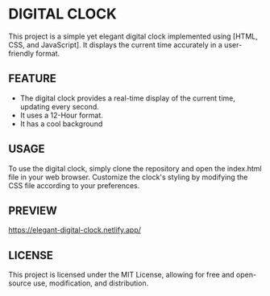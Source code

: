 # DIGITAL CLOCK
This project is a simple yet elegant digital clock implemented using [HTML, CSS, and JavaScript]. It displays the current time accurately in a user-friendly format.

## FEATURE
 * The digital clock provides a real-time display of the current time, updating every second.
 * It uses a 12-Hour format.
 * It has a cool background

## USAGE
To use the digital clock, simply clone the repository and open the index.html file in your web browser. Customize the clock's styling by modifying the CSS file according to your preferences.

## PREVIEW
https://elegant-digital-clock.netlify.app/

## LICENSE
This project is licensed under the MIT License, allowing for free and open-source use, modification, and distribution.
